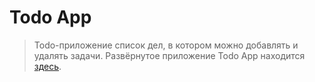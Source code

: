 # Todo App
> Todo-приложение список дел, в котором можно добавлять и удалять задачи.
> Развёрнутое приложение Todo App находится [здесь](https://todo-n974op8b7-uglynoize.vercel.app/).
